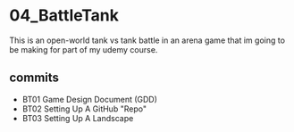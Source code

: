 # 04_BattleTank
This is an open-world tank vs tank battle in an arena game that im going to be making for part of my udemy course.

## commits 
* BT01 Game Design Document (GDD)
* BT02 Setting Up A GitHub "Repo"
* BT03 Setting Up A Landscape
